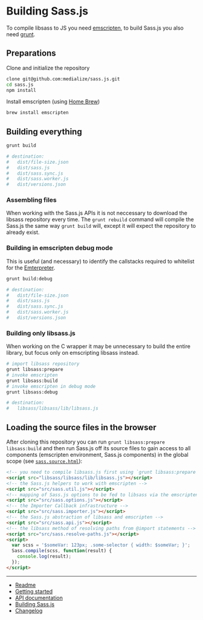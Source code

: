 # Building Sass.js

To compile libsass to JS you need [emscripten](http://emscripten.org), to build Sass.js you also need [grunt](http://gruntjs.com/).


## Preparations

Clone and initialize the repository

```bash
clone git@github.com:medialize/sass.js.git
cd sass.js
npm install
```

Install emscripten (using [Home Brew](http://brew.sh/))

```bash
brew install emscripten
```


## Building everything

```bash
grunt build

# destination:
#   dist/file-size.json
#   dist/sass.js
#   dist/sass.sync.js
#   dist/sass.worker.js
#   dist/versions.json
```

### Assembling files

When working with the Sass.js APIs it is not neccessary to download the libsass repository every time. The `grunt rebuild` command will compile the Sass.js the same way `grunt build` will, except it will expect the repository to already exist.

### Building in emscripten debug mode

This is useful (and necessary) to identify the callstacks required to whitelist for the [Emterpreter](https://github.com/kripken/emscripten/wiki/Emterpreter#emterpreter-async-run-synchronous-code).

```bash
grunt build:debug

# destination:
#   dist/file-size.json
#   dist/sass.js
#   dist/sass.sync.js
#   dist/sass.worker.js
#   dist/versions.json
```

### Building only libsass.js

When working on the C wrapper it may be unnecessary to build the entire library, but focus only on emscripting libsass instead.

```bash
# import libsass repository
grunt libsass:prepare
# invoke emscripten
grunt libsass:build
# invoke emscripten in debug mode
grunt libsass:debug

# destination:
#   libsass/libsass/lib/libsass.js
```


## Loading the source files in the browser

After cloning this repository you can run `grunt libsass:prepare libsass:build` and then run Sass.js off its source files to gain access to all components (emscripten environment, Sass.js components) in the global scope (see [`sass.source.html`](../sass.source.html)):

```html
<!-- you need to compile libsass.js first using `grunt libsass:prepare libsass:build` -->
<script src="libsass/libsass/lib/libsass.js"></script>
<!-- the Sass.js helpers to work with emscripten -->
<script src="src/sass.util.js"></script>
<!-- mapping of Sass.js options to be fed to libsass via the emscripten wrapper -->
<script src="src/sass.options.js"></script>
<!-- the Importer Callback infrastructure -->
<script src="src/sass.importer.js"></script>
<!-- the Sass.js abstraction of libsass and emscripten -->
<script src="src/sass.api.js"></script>
<!-- the libsass method of resolving paths from @import statements -->
<script src="src/sass.resolve-paths.js"></script>
<script>
  var scss = '$someVar: 123px; .some-selector { width: $someVar; }';
  Sass.compile(scss, function(result) {
    console.log(result);
  });
</script>
```

---

* [Readme](../README.md)
* [Getting started](./getting-started.md)
* [API documentation](./api.md)
* [Building Sass.js](./build.md)
* [Changelog](../CHANGELOG.md)
